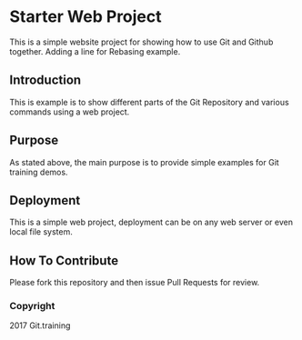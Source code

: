 # Starter Web Project

This is a simple website project for showing how to use
Git and Github together. Adding a line for Rebasing example.

## Introduction

This is example is to show different parts
of the Git Repository and various commands
using a web project.

## Purpose

As stated above, the main purpose is to provide simple
examples for Git training demos.

## Deployment

This is a simple web project, deployment can be on any 
web server or even local file system.

## How To Contribute

Please fork this repository and then issue Pull Requests for
review.

### Copyright

2017 Git.training